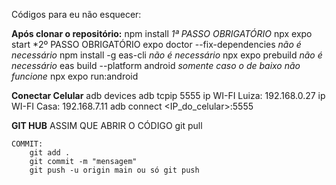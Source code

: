 Códigos para eu não esquecer:

**Após clonar o repositório:**
    npm install *1ª PASSO OBRIGATÓRIO*
    npx expo start *2º PASSO OBRIGATÓRIO
    expo doctor --fix-dependencies *não é necessário*
    npm install -g eas-cli *não é necessário*
    npx expo prebuild *não é necessário*
    eas build --platform android *somente caso o de baixo não funcione*
    npx expo run:android

**Conectar Celular**
    adb devices
    adb tcpip 5555
    ip WI-FI Luiza: 192.168.0.27
    ip WI-FI Casa: 192.168.7.11
    adb connect <IP_do_celular>:5555

**GIT HUB**
    ASSIM QUE ABRIR O CÓDIGO
        git pull

    COMMIT:
        git add .
        git commit -m "mensagem"
        git push -u origin main ou só git push
